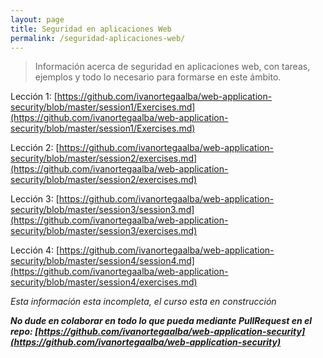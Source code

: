 ```yaml
---
layout: page
title: Seguridad en aplicaciones Web
permalink: /seguridad-aplicaciones-web/
---
```


>Información acerca de seguridad en aplicaciones web, con tareas, ejemplos y todo lo necesario para formarse en este ámbito.

Lección 1: [https://github.com/ivanortegaalba/web-application-security/blob/master/session1/Exercises.md](https://github.com/ivanortegaalba/web-application-security/blob/master/session1/Exercises.md)

Lección 2: [https://github.com/ivanortegaalba/web-application-security/blob/master/session2/exercises.md](https://github.com/ivanortegaalba/web-application-security/blob/master/session2/exercises.md)

Lección 3: [https://github.com/ivanortegaalba/web-application-security/blob/master/session3/session3.md](https://github.com/ivanortegaalba/web-application-security/blob/master/session3/exercises.md)

Lección 4: [https://github.com/ivanortegaalba/web-application-security/blob/master/session4/session4.md](https://github.com/ivanortegaalba/web-application-security/blob/master/session4/exercises.md)

*Esta información esta incompleta, el curso esta en construcción*

***No dude en colaborar en todo lo que pueda mediante PullRequest en el repo:
[https://github.com/ivanortegaalba/web-application-security](https://github.com/ivanortegaalba/web-application-security)***

